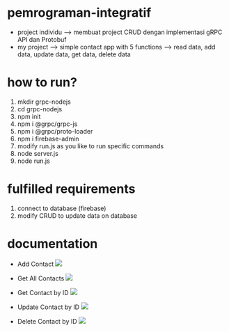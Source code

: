 # pemrograman-integratif
- project individu --> membuat project CRUD dengan implementasi gRPC API dan Protobuf
- my project --> simple contact app with 5 functions --> read data, add data, update data, get data, delete data

# how to run?
1. mkdir grpc-nodejs
2. cd grpc-nodejs
3. npm init
4. npm i @grpc/grpc-js
5. npm i @grpc/proto-loader
6. npm i firebase-admin
7. modify run.js as you like to run specific commands
8. node server.js
9. node run.js

# fulfilled requirements
1. connect to database (firebase)
2. modify CRUD to update data on database

# documentation
- Add Contact
<a href='https://www.linkpicture.com/view.php?img=LPic642a5039aa851642274815'><img src='https://www.linkpicture.com/q/addContact.png' type='image'></a>

- Get All Contacts
<a href='https://www.linkpicture.com/view.php?img=LPic642ad6304575c1930324568'><img src='https://www.linkpicture.com/q/getAll.png' type='image'></a>

- Get Contact by ID
<a href='https://www.linkpicture.com/view.php?img=LPic642a5039aa851642274815'><img src='https://www.linkpicture.com/q/getContact.png' type='image'></a>

- Update Contact by ID
<a href='https://www.linkpicture.com/view.php?img=LPic642a5039aa851642274815'><img src='https://www.linkpicture.com/q/editContact.png' type='image'></a>

- Delete Contact by ID
<a href='https://www.linkpicture.com/view.php?img=LPic642a5039aa851642274815'><img src='https://www.linkpicture.com/q/deleteContact.png' type='image'></a>